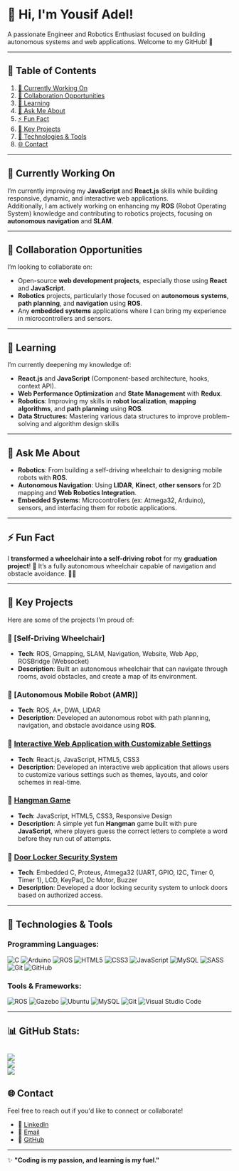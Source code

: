 #  👋 **Hi, I'm Yousif Adel!**
A passionate Engineer and Robotics Enthusiast focused on building autonomous systems and web applications. Welcome to my GitHub! 🚀

---

## 📌 **Table of Contents**
1. [🔭 Currently Working On](#-currently-working-on)  
2. [👯 Collaboration Opportunities](#-collaboration-opportunities)  
3. [🌱 Learning](#-learning)  
4. [💬 Ask Me About](#-ask-me-about)  
5. [⚡ Fun Fact](#-fun-fact)  
6. [🚀 Key Projects](#-key-projects)  
7. [🔧 Technologies & Tools](#-technologies--tools)  
8. [🌐 Contact](#-contact)

---
## 🔭 **Currently Working On**
I’m currently improving my **JavaScript** and **React.js** skills while building responsive, dynamic, and interactive web applications.  
Additionally, I am actively working on enhancing my **ROS** (Robot Operating System) knowledge and contributing to robotics projects, focusing on **autonomous navigation** and **SLAM**.

---

## 👯 **Collaboration Opportunities**
I’m looking to collaborate on:
- Open-source **web development projects**, especially those using **React** and **JavaScript**.
- **Robotics** projects, particularly those focused on **autonomous systems**, **path planning**, and **navigation** using **ROS**.
- Any **embedded systems** applications where I can bring my experience in microcontrollers and sensors.

---

## 🌱 **Learning**
I’m currently deepening my knowledge of:
- **React.js** and **JavaScript** (Component-based architecture, hooks, context API).
- **Web Performance Optimization** and **State Management** with **Redux**.
- **Robotics**: Improving my skills in **robot localization**, **mapping algorithms**, and **path planning** using **ROS**.
- **Data Structures**: Mastering various data structures to improve problem-solving and algorithm design skills  


---

## 💬 **Ask Me About**
- **Robotics**: From building a self-driving wheelchair to designing mobile robots with **ROS**.
- **Autonomous Navigation**: Using **LIDAR**, **Kinect**, **other sensors** for 2D mapping and **Web Robotics Integration**.
- **Embedded Systems**: Microcontrollers (ex: Atmega32, Arduino), sensors, and interfacing them for robotic applications.

---

## ⚡ **Fun Fact**
I **transformed a wheelchair into a self-driving robot** for my **graduation project**! 🦽 It’s a fully autonomous wheelchair capable of navigation and obstacle avoidance. 🚗💨

---

## 🚀 **Key Projects**
Here are some of the projects I’m proud of:

### 🌟 [Self-Driving Wheelchair]
- **Tech**: ROS, Gmapping, SLAM, Navigation, Website, Web App, ROSBridge (Websocket)  
- **Description**: Built an autonomous wheelchair that can navigate through rooms, avoid obstacles, and create a map of its environment.

### 🌟 [Autonomous Mobile Robot (AMR)]
- **Tech**: ROS, A*, DWA, LIDAR  
- **Description**: Developed an autonomous robot with path planning, navigation, and obstacle avoidance using **ROS**.

### 🌟 [Interactive Web Application with Customizable Settings](https://github.com/YousifAdel170/Interactive-Web-Application-with-Customizable-Settings)
- **Tech**: React.js, JavaScript, HTML5, CSS3  
- **Description**: Developed an interactive web application that allows users to customize various settings such as themes, layouts, and color schemes in real-time.

### 🌟 [Hangman Game](https://github.com/YousifAdel170/Hangman-Game)
- **Tech**: JavaScript, HTML5, CSS3, Responsive Design 
- **Description**: A simple yet fun **Hangman** game built with pure **JavaScript**, where players guess the correct letters to complete a word before they run out of attempts.

### 🌟 [Door Locker Security System](https://github.com/YousifAdel170/Door-Locker-Security-System)
- **Tech**: Embedded C, Proteus, Atmega32 (UART, GPIO, I2C, Timer 0, Timer 1), LCD, KeyPad, Dc Motor, Buzzer  
- **Description**: Developed a door locking security system to unlock doors based on authorized access.


---

## 🔧 **Technologies & Tools**
### Programming Languages:
![C](https://img.shields.io/badge/-C-A8B9CC?logo=c&logoColor=white&style=flat)
![Arduino](https://img.shields.io/badge/-Arduino-00979D?style=for-the-badge&logo=Arduino&logoColor=white) 
![ROS](https://img.shields.io/badge/ros-%230A0FF9.svg?style=for-the-badge&logo=ros&logoColor=white) 
![HTML5](https://img.shields.io/badge/-HTML5-E34F26?logo=html5&logoColor=white&style=flat)
![CSS3](https://img.shields.io/badge/-CSS3-1572B6?logo=css3&logoColor=white&style=flat)
![JavaScript](https://img.shields.io/badge/javascript-%23323330.svg?style=for-the-badge&logo=javascript&logoColor=%23F7DF1E) 
![MySQL](https://img.shields.io/badge/mysql-4479A1.svg?style=for-the-badge&logo=mysql&logoColor=white)
![SASS](https://img.shields.io/badge/SASS-hotpink.svg?style=for-the-badge&logo=SASS&logoColor=white) 
![Git](https://img.shields.io/badge/git-%23F05033.svg?style=for-the-badge&logo=git&logoColor=white) 
![GitHub](https://img.shields.io/badge/github-%23121011.svg?style=for-the-badge&logo=github&logoColor=white) 


### Tools & Frameworks:
![ROS](https://img.shields.io/badge/-ROS-22314E?logo=ros&logoColor=white&style=flat)
![Gazebo](https://img.shields.io/badge/-Gazebo-003865?logo=gazebo&logoColor=white&style=flat)
![Ubuntu](https://img.shields.io/badge/-Ubuntu-E95420?logo=ubuntu&logoColor=white&style=flat)
![MySQL](https://img.shields.io/badge/-MySQL-4479A1?logo=mysql&logoColor=white&style=flat)
![Git](https://img.shields.io/badge/-Git-F05032?logo=git&logoColor=white&style=flat)
![Visual Studio Code](https://img.shields.io/badge/-VS_Code-0078D4?logo=visualstudiocode&logoColor=white&style=flat)

---

##  📊 GitHub Stats:
![](https://github-readme-stats.vercel.app/api?username=YousifAdel170&theme=dark&hide_border=false&include_all_commits=false&count_private=false)<br/>
![](https://github-readme-streak-stats.herokuapp.com/?user=YousifAdel170&theme=dark&hide_border=false)<br/>
![](https://github-readme-stats.vercel.app/api/top-langs/?username=YousifAdel170&theme=dark&hide_border=false&include_all_commits=false&count_private=false&layout=compact)
---

## 🌐 **Contact**
Feel free to reach out if you'd like to connect or collaborate!

- 💼 [LinkedIn](https://www.linkedin.com/in/yousif-adel-a601641b1/)  
- 📧 [Email](mailto:ya842245@gmail.com)  
- 🐙 [GitHub](https://github.com/YousifAdel170)  

---

✨ **"Coding is my passion, and learning is my fuel."**  

